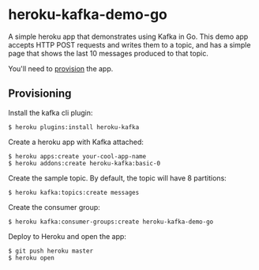 # heroku-kafka-demo-go

A simple heroku app that demonstrates using Kafka in Go.
This demo app accepts HTTP POST requests and writes them to a topic, and has a simple page that shows the last 10 messages produced to that topic.

You'll need to [provision](#provisioning) the app.

## Provisioning

Install the kafka cli plugin:

```
$ heroku plugins:install heroku-kafka
```

Create a heroku app with Kafka attached:

```
$ heroku apps:create your-cool-app-name
$ heroku addons:create heroku-kafka:basic-0
```

Create the sample topic. By default, the topic will have 8 partitions:

```
$ heroku kafka:topics:create messages
```

Create the consumer group:

```
$ heroku kafka:consumer-groups:create heroku-kafka-demo-go
```

Deploy to Heroku and open the app:

```
$ git push heroku master
$ heroku open
```
